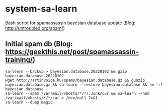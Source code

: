 # system-sa-learn
Bash script for spamassassin bayesian database update (Blog: http://untroubled.org/spam/)

## Initial spam db (Blog: https://geekthis.net/post/spamassassin-training/)
```
sa-learn --backup > bayesian.database.20220102 && gzip bayesian.database.20220102
wget http://artinvoice.hu/spams/bayesian.database.gz && gunzip bayesian.database.gz && sa-learn --restore bayesian.database && rm -rf bayesian.database
sa-learn --spam /var/mail/vhosts/*/*/.Junk/cur && sa-learn --ham /var/mail/vhosts/*/*/cur > /dev/null 2>&1
sa-learn --dump magic
```